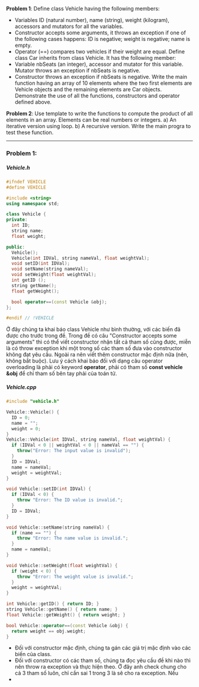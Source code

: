 **Problem 1**: Define class Vehicle having the following members:
- Variables ID (natural number), name (string), weight (kilogram), accessors and mutators for all the variables.
- Constructor accepts some arguments, it throws an exception if one of the following cases happens: ID is negative; weight is negative; name is empty.
- Operator (\=\=) compares two vehicles if their weight are equal.
Define class Car inherits from class Vehicle. It has the following member:
- Variable nbSeats (an integer), accessor and mutator for this variable. Mutator throws an exception if nbSeats is negative.
- Constructor throws an exception if nbSeats is negative.
Write the main function having an array of 10 elements where the two first elements are Vehicle objects and the remaining elements are Car objects. Demonstrate the use of all the functions, constructors and operator defined above.

**Problem 2**: Use template to write the functions to compute the product of all elements in an array. Elements can be real numbers or integers.
a) An iterative version using loop.
b) A recursive version.
Write the main progra to test these function.

---
### Problem 1:
##### Vehicle.h
```cpp
#ifndef VEHICLE
#define VEHICLE

#include <string>
using namespace std;

class Vehicle {
private:
  int ID;
  string name;
  float weight;

public:
  Vehicle();
  Vehicle(int IDVal, string nameVal, float weightVal);
  void setID(int IDVal);
  void setName(string nameVal);
  void setWeight(float weightVal);
  int getID ();
  string getName();
  float getWeight();

  bool operator==(const Vehicle &obj);
};

#endif // !VEHICLE
```
Ở đây chúng ta khai báo class Vehicle như bình thường, với các biến đã được cho trước trong đề. Trong đề có câu "Constructor accepts some arguments" thì có thể viết constructor nhận tất cả tham số cũng được, miễn là có throw exception khi một trong số các tham số đưa vào constructor không đạt yêu cầu. Ngoài ra nên viết thêm constructor mặc định nữa (nên, không bắt buộc). Lưu ý cách khai báo đối với dạng câu operator overloading là phải có keyword **operator**, phải có tham số **const vehicle &obj** để chỉ tham số bên tay phải của toán tử.

##### Vehicle.cpp
```cpp
#include "vehicle.h"

Vehicle::Vehicle() {
  ID = 0;
  name = "";
  weight = 0;
}
Vehicle::Vehicle(int IDVal, string nameVal, float weightVal) {
  if (IDVal < 0 || weightVal < 0 || nameVal == "") {
    throw("Error: The input value is invalid");
  }
  ID = IDVal;
  name = nameVal;
  weight = weightVal;
}

void Vehicle::setID(int IDVal) {
  if (IDVal < 0) {
    throw "Error: The ID value is invalid.";
  }
  ID = IDVal;
}

void Vehicle::setName(string nameVal) {
  if (name == "") {
    throw "Error: The name value is invalid.";
  }
  name = nameVal;
}

void Vehicle::setWeight(float weightVal) {
  if (weight < 0) {
    throw "Error: The weight value is invalid.";
  }
  weight = weightVal;
}

int Vehicle::getID() { return ID; }
string Vehicle::getName() { return name; }
float Vehicle::getWeight() { return weight; }

bool Vehicle::operator==(const Vehicle &obj) {
  return weight == obj.weight;
}

```
- Đối với constructor mặc định, chúng ta gán các giá trị mặc định vào các biến của class.
- Đối với constructor có các tham số, chúng ta đọc yêu cầu đề khi nào thì nên throw ra exception và thực hiện theo. Ở đây anh check chung cho cả 3 tham số luôn, chỉ cần sai 1 trong 3 là sẽ cho ra exception. Nếu
- 